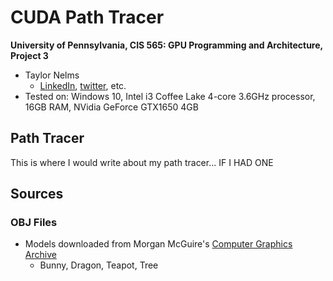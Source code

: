 CUDA Path Tracer
================

**University of Pennsylvania, CIS 565: GPU Programming and Architecture, Project 3**

* Taylor Nelms
  * [LinkedIn](https://www.linkedin.com/in/taylor-k-7b2110191/), [twitter](https://twitter.com/nelms_taylor), etc.
* Tested on: Windows 10, Intel i3 Coffee Lake 4-core 3.6GHz processor, 16GB RAM, NVidia GeForce GTX1650 4GB

## Path Tracer

This is where I would write about my path tracer... IF I HAD ONE


## Sources

### OBJ Files
* Models downloaded from Morgan McGuire's [Computer Graphics Archive](https://casual-effects.com/data)
   * Bunny, Dragon, Teapot, Tree
